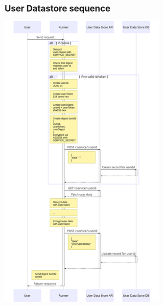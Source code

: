 # User Datastore sequence

[![Condition evaluation diagram](images/userdata-sequence.svg)](images/userdata-sequence.png)
